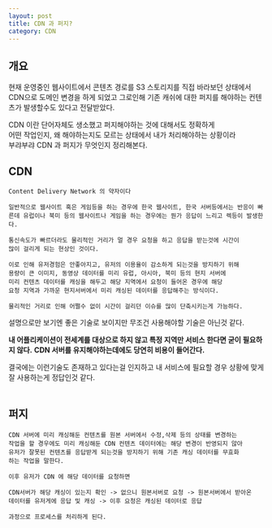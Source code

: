```yaml
---
layout: post
title: CDN 과 퍼지?
category: CDN
---
```


## 개요

현재 운영중인 웹사이트에서 콘텐츠 경로를 S3 스토리지를 직접 바라보던 상태에서   
CDN으로 도메인 변경을 하게 되었고 그로인해 기존 캐쉬에 대한 퍼지를 해야하는 컨텐츠가 발생할수도 있다고 전달받았다.

CDN 이란 단어자체도 생소했고 퍼지해야하는 것에 대해서도 정확하게   
어떤 작업인지, 왜 해야하는지도 모르는 상태에서 내가 처리해야하는 상황이라   
부랴부랴 CDN 과 퍼지가 무엇인지 정리해본다.
<br>
## CDN

```
Content Delivery Network 의 약자이다

일반적으로 웹사이트 혹은 게임등을 하는 경우에 한국 웹사이트, 한국 서버등에서는 반응이 빠른데 유럽이나 북미 등의 웹사이트나 게임을 하는 경우에는 뭔가 응답이 느리고 렉등이 발생한다.

통신속도가 빠르더라도 물리적인 거리가 멀 경우 요청을 하고 응답을 받는것에 시간이   
많이 걸리게 되는 현상인 것이다.

이로 인해 유저경험은 안좋아지고, 유저의 이용율이 감소하게 되는것을 방지하기 위해   
용량이 큰 이미지, 동영상 데이터를 미리 유럽, 아시아, 북미 등의 현지 서버에   
미리 컨텐츠 데이터를 캐싱을 해두고 해당 지역에서 요청이 들어온 경우에 해당   
요청 지역과 가까운 현지서버에서 미리 캐싱된 데이터를 응답해주는 방식이다.

물리적인 거리로 인해 어쩔수 없이 시간이 걸리던 이슈를 많이 단축시키는게 가능하다.
```   

설명으로만 보기엔 좋은 기술로 보이지만 무조건 사용해야할 기술은 아닌것 같다.

__내 어플리케이션이 전세계를 대상으로 하지 않고 특정 지역만 서비스 한다면 굳이 필요하지 않다.__
__CDN 서버를 유지해야하는데에도 당연히 비용이 들어간다.__

결국에는 이런기술도 존재하고 있다는걸 인지하고 내 서비스에 필요할 경우 상황에 맞게   
잘 사용하는게 정답인것 같다.  
<br>

## 퍼지

```
CDN 서버에 미리 캐싱해둔 컨텐츠를 원본 서버에서 수정,삭제 등의 상태를 변경하는   
작업을 할 경우에도 미리 캐싱해둔 CDN 컨텐츠 데이터에는 해당 변경이 반영되지 않아   
유저가 잘못된 컨텐츠를 응답받게 되는것을 방지하기 위해 기존 캐싱 데이터를 무효화   
하는 작업을 말한다.   
   
이후 유저가 CDN 에 해당 데이터를 요청하면    

CDN서버가 해당 캐싱이 있는지 확인 -> 없으니 원본서버로 요청 -> 원본서버에서 받아온   
데이터를 유저게에 응답 및 캐싱 -> 이후 요청은 캐싱된 데이터로 응답  

과정으로 프로세스를 처리하게 된다.
```
